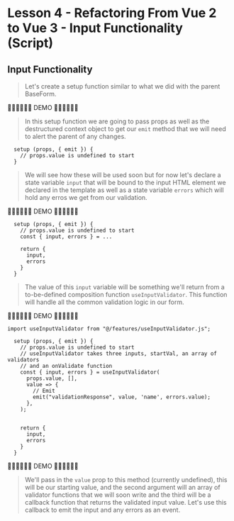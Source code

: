 # Lesson 4 - Refactoring From Vue 2 to Vue 3 - Input Functionality (Script)

## Input Functionality 
> Let's create a setup function similar to what we did with the parent BaseForm. 

🎉🎉🎉🎉🎉🎉 DEMO 🎉🎉🎉🎉🎉🎉

>In this setup function we are going to pass props as well as the destructured context object to get our `emit` method that we will need to alert the parent of any changes. 

```
  setup (props, { emit }) {
    // props.value is undefined to start
  }
```

> We will see how these will be used soon but for now let's declare a state variable `input` that will be bound to the input HTML element we declared in the template as well as a state variable `errors` which will hold any erros we get from our validation. 

🎉🎉🎉🎉🎉🎉 DEMO 🎉🎉🎉🎉🎉🎉

```
  setup (props, { emit }) {
    // props.value is undefined to start
    const { input, errors } = ...

    return {
      input,
      errors
    }
  }
```

> The value of this `input` variable will be something we'll return from a to-be-defined composition function `useInputValidator`. This function will handle all the common validation logic in our form.

🎉🎉🎉🎉🎉🎉 DEMO 🎉🎉🎉🎉🎉🎉

```
import useInputValidator from "@/features/useInputValidator.js";

  setup (props, { emit }) {
    // props.value is undefined to start
    // useInputValidator takes three inputs, startVal, an array of validators
    // and an onValidate function 
    const { input, errors } = useInputValidator(
      props.value, [],
      value => {
        // Emit 
        emit("validationResponse", value, 'name', errors.value);
      },
    );


    return {
      input,
      errors
    }
  }
```

🎉🎉🎉🎉🎉🎉 DEMO 🎉🎉🎉🎉🎉🎉

> We'll pass in the `value` prop to this method (currently undefined), this will be our starting value, and the second argument will an array of validator functions  that we will soon write and the third will be a callback function that returns the validated input value. Let's use this callback to emit the input and any errors as an event. 

